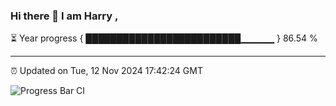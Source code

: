 ### Hi there 👋 I am Harry , 

⏳ Year progress { █████████████████████████▁▁▁▁▁ } 86.54 %

---

⏰ Updated on Tue, 12 Nov 2024 17:42:24 GMT

![Progress Bar CI](https://github.com/duykhang68/duykhang68/workflows/Progress%20Bar%20CI/badge.svg)
